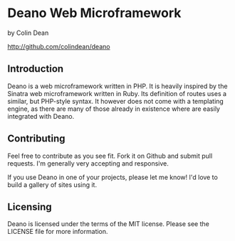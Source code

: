 Deano Web Microframework
========================

by Colin Dean

http://github.com/colindean/deano

Introduction
------------

Deano is a web microframework written in PHP. It is heavily inspired by the 
Sinatra web microframework written in Ruby. Its definition of routes uses a
similar, but PHP-style syntax. It however does not come with a templating
engine, as there are many of those already in existence where are easily
integrated with Deano.

Contributing
------------

Feel free to contribute as you see fit. Fork it on Github and submit pull
requests. I'm generally very accepting and responsive.

If you use Deano in one of your projects, please let me know! I'd love to
build a gallery of sites using it.

Licensing
---------

Deano is licensed under the terms of the MIT license. Please see the LICENSE 
file for more information.
